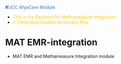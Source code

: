 #<font color="#337ab7">UCC AfyaCare Module</font>

* <font color="#ffcc00">This is the Backend for Methameasure Integration</font>
* <font color="#ffcc00">It Generates/Creates temporary files</font>

# MAT EMR-integration
* MAT EMR and Methameasure Integration module